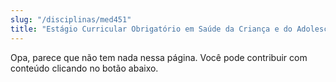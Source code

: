 ```yaml
---
slug: "/disciplinas/med451"
title: "Estágio Curricular Obrigatório em Saúde da Criança e do Adolescente"
---
```


Opa, parece que não tem nada nessa página. Você pode contribuir com conteúdo clicando no botão abaixo.

<!-- Remova as setas do texto abaixo para escrever na página. Lembre também de excluir a linha acima -->

<!-- ## Visão Geral

## Ementa

## Conteúdos ->
